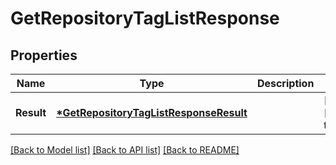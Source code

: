 # GetRepositoryTagListResponse

## Properties
Name | Type | Description | Notes
------------ | ------------- | ------------- | -------------
**Result** | **[*GetRepositoryTagListResponseResult](getRepositoryTagListResponse_result.md)** |  | [optional] [default to null]

[[Back to Model list]](../README.md#documentation-for-models) [[Back to API list]](../README.md#documentation-for-api-endpoints) [[Back to README]](../README.md)


